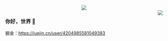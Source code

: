 <div align="center">
   <img src="https://cdn.jsdelivr.net/gh/FourteenD/FourteenD/assets/github-contribution-grid-snake.svg" />
</div>

<img align="right" src="https://github-readme-stats.vercel.app/api?username=FourteenD&show_icons=true&icon_color=CE1D2D&text_color=718096&bg_color=ffffff&hide_title=true" />

### 你好，世界 👋

掘金：https://juejin.cn/user/4204985581049383
